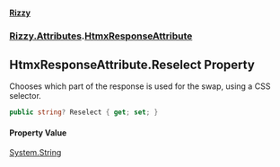 #### [Rizzy](index 'index')
### [Rizzy.Attributes](Rizzy.Attributes 'Rizzy.Attributes').[HtmxResponseAttribute](Rizzy.Attributes.HtmxResponseAttribute 'Rizzy.Attributes.HtmxResponseAttribute')

## HtmxResponseAttribute.Reselect Property

Chooses which part of the response is used for the swap, using a CSS selector.

```csharp
public string? Reselect { get; set; }
```

#### Property Value
[System.String](https://docs.microsoft.com/en-us/dotnet/api/System.String 'System.String')